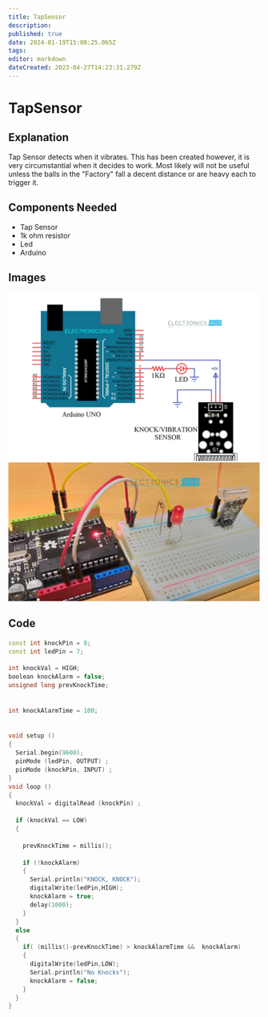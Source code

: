 ```yaml
---
title: TapSensor
description: 
published: true
date: 2024-01-19T15:08:25.065Z
tags: 
editor: markdown
dateCreated: 2023-04-27T14:23:31.279Z
---
```


# TapSensor


## Explanation
Tap Sensor detects when it vibrates. This has been created however, it is very circumstantial when it decides to work. Most likely will not be useful unless the balls in the "Factory" fall a decent distance or are heavy each to trigger it.

## Components Needed
- Tap Sensor
- 1k ohm resistor
- Led
- Arduino

## Images
![image_2023-04-27_152223550.png](/image_2023-04-27_152223550.png)
![image_2023-04-27_152246513.png](/image_2023-04-27_152246513.png)


## Code

```C++
const int knockPin = 8;
const int ledPin = 7;

int knockVal = HIGH;
boolean knockAlarm = false;
unsigned long prevKnockTime;


int knockAlarmTime = 100;


void setup ()
{
  Serial.begin(9600);  
  pinMode (ledPin, OUTPUT) ;
  pinMode (knockPin, INPUT) ;
}
void loop ()
{
  knockVal = digitalRead (knockPin) ;
  
  if (knockVal == LOW)
  {
  
    prevKnockTime = millis();
    
    if (!knockAlarm)
    {
      Serial.println("KNOCK, KNOCK");
      digitalWrite(ledPin,HIGH);
      knockAlarm = true;
      delay(1000);
    }
  }
  else
  {
    if( (millis()-prevKnockTime) > knockAlarmTime &&  knockAlarm)
    {
      digitalWrite(ledPin,LOW);
      Serial.println("No Knocks");
      knockAlarm = false;
    }
  }
}
```

